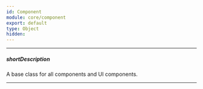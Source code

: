 ```yaml
---
id: Component
module: core/component
export: default
type: Object
hidden: 
---
```

---
##### shortDescription
A base class for all components and UI components.

---
